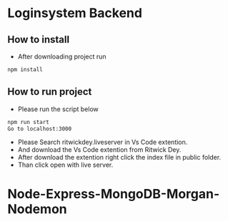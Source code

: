 # Loginsystem Backend

## How to install

- After downloading project run 

```bash
npm install
```

## How to run project

- Please run the script below

```bash 
npm run start
Go to localhost:3000
```

- Please Search ritwickdey.liveserver in Vs Code extention. 
- And download the Vs Code extention from Ritwick Dey.
- After download the extention right click the index file in public folder.
- Than click open with live server.
# Node-Express-MongoDB-Morgan-Nodemon